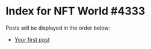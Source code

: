 # Index for NFT World #4333
Posts will be displayed in the order below:

- [Your first post](./001-first.md)

